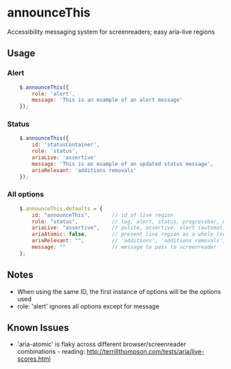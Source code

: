 # announceThis
Accessibility messaging system for screenreaders; easy aria-live regions

## Usage
### Alert
```javascript
	$.announceThis({
        role: 'alert',
        message: 'This is an example of an alert message'
    });
```

### Status
```javascript
	$.announceThis({
        id: 'statusContainer',
        role: 'status',
        ariaLive: 'assertive'
        message: 'This is an example of an updated status message',
        ariaRelevant: 'additions removals'
    });
```

### All options
```javascript
	$.announceThis.defaults = {
        id: "announceThis",       // id of live region
        role: "status",           // log, alert, status, progressbar, marquee, timer
        ariaLive: "assertive",    // polite, assertive, alert (automatically becomes "alert" when role: "alert")
        ariaAtomic: false,        // present live region as a whole (support across screenreader/browser combinations is sketchy)
        ariaRelevant: "",         // 'additions', 'additions removals', 'removals' - does not work with role: alert
        message: ""               // message to pass to screenreader
    };
```

## Notes
* When using the same ID, the first instance of options will be the options used
* role: 'alert' ignores all options except for message

## Known Issues
* 'aria-atomic' is flaky across different browser/screenreader combinations - reading: http://terrillthompson.com/tests/aria/live-scores.html
